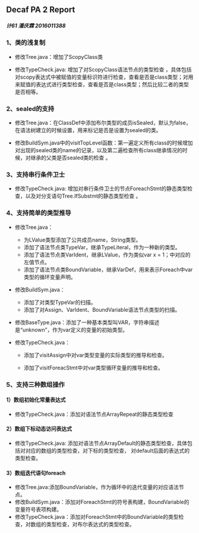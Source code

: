 ## Decaf PA 2 Report  

#####  计61 潘庆霖 2016011388  

### 1、类的浅复制  

* 修改Tree.java：增加了ScopyClass类

* 修改TypeCheck.java: 增加了对ScopyClass语法节点的类型检查 ，具体包括对scopy表达式中被赋值的变量标识符进行检查，查看是否是class类型；对用来赋值的表达式进行类型检查，查看是否是class类型；然后比较二者的类型是否相等。
### 2、sealed的支持  

* 修改Tree.java：在ClassDef中添加布尔类型的成员isSealed，默认为false，在语法树建立的时候设置，用来标记是否是设置为sealed的类。

* 修改BuildSym.java中的visitTopLevel函数：第一遍定义所有class的时候增加对出现的sealed类的name的记录，以及第二遍检查所有class继承情况的时候，对继承的父类是否sealed类的检查  。
### 3、支持串行条件卫士  
* 修改TypeCheck.java: 增加对串行条件卫士的节点ForeachStmt的静态类型检查，以及对分支语句Tree.IfSubstmt的静态类型检查 。 

### 4、支持简单的类型推导  
* 修改Tree.java：

  * 为LValue类型添加了公共成员name，String类型。
  * 添加了语法节点类TypeVar，继承TypeLiteral，作为一种新的类型。
  * 添加了语法节点类VarIdent，继承LValue，作为类似var x = 1；中对应的左值节点。
  * 添加了语法节点类BoundVariable，继承VarDef，用来表示Foreach中var类型的循环变量声明。
* 修改BuildSym.java：
  * 添加了对类型TypeVar的扫描。
  * 添加了对Assign、VarIdent、BoundVariable语法节点类型的扫描。
* 修改BaseType.java：添加了一种基本类型叫VAR，字符串描述是“unknown”，作为var定义的变量的初始类型。
* 修改TypeCheck.java：

  * 添加了visitAssign中对var类型变量的实际类型的推导和检查。

  * 添加了visitForeacStmt中对var类型循环变量的推导和检查。  
### 5、支持三种数组操作  
#### 1）数组初始化常量表达式  

* 修改TypeCheck.java：添加对语法节点ArrayRepeat的静态类型检查

#### 2）数组下标动态访问表达式  

* 修改TypeCheck.java:  添加对语法节点ArrayDefault的静态类型检查，具体包括对对应的数组的类型检查，对下标的类型检查， 对default后面的表达式的类型检查。

#### 3）数组迭代语句foreach  

* 修改Tree.java:添加BoundVariable，作为循环中的迭代变量的对应语法节点。
* 修改BuildSym.java：添加对ForeachStmt的符号表构建，BoundVariable的变量符号表项构建。
* 修改TypeCheck.java：添加对ForeachStmt中的BoundVariable的类型检查，对数组的类型检查，对布尔表达式的类型检查。
